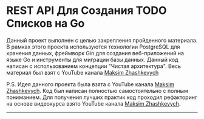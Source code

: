 # REST API Для Создания TODO Списков на Go

Данный проект выполнен с целью закрепления пройденного материала. В рамках этого проекта используются технологии PostgreSQL для хранения данных, фреймворк Gin для создания веб-приложений на языке Go и инструменты для миграции базы данных. Данный код написан с использованием концепции "Чистая архитектура". Весь материал был взят с YouTube канала [Maksim Zhashkevych](https://www.youtube.com/@MaksimZhashkevych/featured)

P.S. Идея данного проекта была взята с YouTube канала [Maksim Zhashkevych](https://www.youtube.com/@MaksimZhashkevych/featured). Код был написан полностью самостоятельно с полным пониманием. Для получения лучших практик код проходил рефакторинг на основе видеокурса взято YouTube канала [Maksim Zhashkevych](https://www.youtube.com/@MaksimZhashkevych/featured).

---